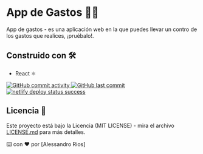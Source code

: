# App de Gastos 📶💵 

App de gastos - es una aplicación web en la que puedes llevar un contro de los gastos que realices, ¡pruébalo!.

## Construido con 🛠️

* React ⚛️

<p>
  <a href="https://github.com/dalessandro07/drcafe-rios/commits">
    <img alt="GitHub commit activity" src="https://img.shields.io/github/commit-activity/y/dalessandro07/drcafe-rios?style=flat-square">
  </a>
  <a href="https://github.com/dalessandro07/drcafe-rios/commits">
    <img alt="GitHub last commit" src="https://img.shields.io/github/last-commit/dalessandro07/drcafe-rios?style=flat-square" /> 
  </a>
  </a>
  <a href="https://drcafe.netlify.app">
    <img src="https://api.netlify.com/api/v1/badges/70a4a8d1-92ea-4e73-826f-6cd49ce43415/deploy-status" alt="netlify deploy status success" />
  </a>
</p>

## Licencia 📄

Este proyecto está bajo la Licencia (MIT LICENSE) - mira el archivo [LICENSE.md](LICENSE.md) para más detalles.

⌨️ con ❤️ por [Alessandro Rios]
